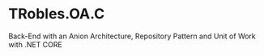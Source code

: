 # TRobles.OA.C

Back-End with an Anion Architecture, Repository Pattern and Unit of Work with .NET CORE  
